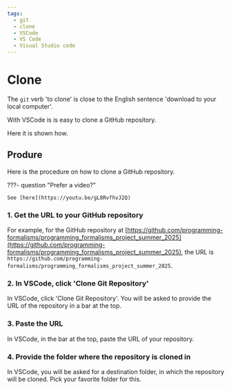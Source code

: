 ```yaml
---
tags:
  - git
  - clone
  - VSCode
  - VS Code
  - Visual Studio code
---
```


# Clone

The `git` verb 'to clone' is close to
the English sentence 'download to your local computer'. 

With VSCode is is easy to clone a GitHub repository.

Here it is shown how.

## Produre

Here is the procedure on how to clone a GitHub repository.

???- question "Prefer a video?"

    See [here](https://youtu.be/gL8RvfhvJ2Q)

### 1. Get the URL to your GitHub repository

For example, for the GitHub repository
at [https://github.com/programming-formalisms/programming_formalisms_project_summer_2025](https://github.com/programming-formalisms/programming_formalisms_project_summer_2025),
the URL is
`https://github.com/programming-formalisms/programming_formalisms_project_summer_2025`.

### 2. In VSCode, click 'Clone Git Repository'

In VSCode, click 'Clone Git Repository'.
You will be asked to provide the URL of the repository
in a bar at the top.

### 3. Paste the URL

In VSCode, in the bar at the top, paste the URL
of your repository.

### 4. Provide the folder where the repository is cloned in

In VSCode, you will be asked for a destination folder,
in which the repository will be cloned.
Pick your favorite folder for this.
